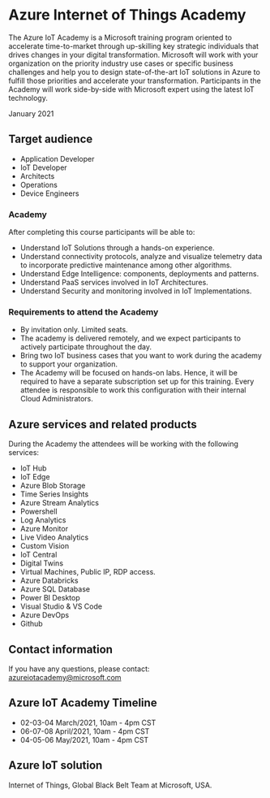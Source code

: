 # Azure Internet of Things Academy

The Azure IoT Academy is a Microsoft training program oriented to accelerate time-to-market through up-skilling key strategic individuals that drives changes in your digital transformation.
Microsoft will work with your organization on the priority industry use cases or specific business challenges and help you to design state-of-the-art IoT solutions in Azure to fulfill those priorities and accelerate your transformation.
Participants in the Academy will work side-by-side with Microsoft expert using the latest IoT technology.

January 2021

## Target audience

- Application Developer
- IoT Developer
- Architects
- Operations
- Device Engineers

### Academy

After completing this course participants will be able to:
- Understand IoT Solutions through a hands-on experience.
- Understand connectivity protocols, analyze and visualize telemetry data to incorporate predictive maintenance among other algorithms.
- Understand Edge Intelligence: components, deployments and patterns.
- Understand PaaS services involved in IoT Architectures. 
- Understand Security and monitoring involved in IoT Implementations.


### Requirements to attend the Academy

- By invitation only. Limited seats.
- The academy is delivered remotely, and we expect participants to actively participate
throughout the day.
- Bring two IoT business cases that you want to work during the academy to support your organization.
- The Academy will be focused on hands-on labs. Hence, it will be required to have a separate subscription set up for this training. Every attendee is responsible to work this configuration with their internal Cloud Administrators. 

## Azure services and related products
During the Academy the attendees will be working with the following services: 

- IoT Hub
- IoT Edge
- Azure Blob Storage
- Time Series Insights
- Azure Stream Analytics
- Powershell
- Log Analytics
- Azure Monitor
- Live Video Analytics
- Custom Vision
- IoT Central
- Digital Twins
- Virtual Machines, Public IP, RDP access.
- Azure Databricks
- Azure SQL Database
- Power BI Desktop
- Visual Studio & VS Code
- Azure DevOps
- Github

## Contact information
If you have any questions, please contact: azureiotacademy@microsoft.com

## Azure IoT Academy Timeline

- 02-03-04 March/2021, 10am - 4pm CST
- 06-07-08 April/2021, 10am - 4pm CST
- 04-05-06 May/2021, 10am - 4pm CST 

## Azure IoT solution

Internet of Things, Global Black Belt Team at Microsoft, USA.
